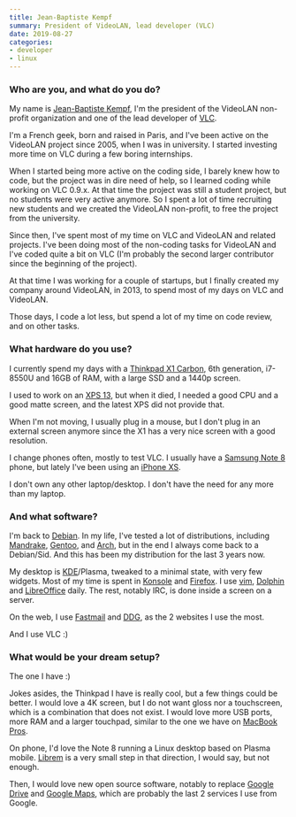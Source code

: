 ```yaml
---
title: Jean-Baptiste Kempf
summary: President of VideoLAN, lead developer (VLC) 
date: 2019-08-27
categories:
- developer
- linux
---
```


### Who are you, and what do you do?

My name is [Jean-Baptiste Kempf](http://www.jbkempf.com/ "Jean-Baptiste's website."), I'm the president of the VideoLAN non-profit organization and one of the lead developer of [VLC][].

I'm a French geek, born and raised in Paris, and I've been active on the VideoLAN project since 2005, when I was in university. I started investing more time on VLC during a few boring internships.

When I started being more active on the coding side, I barely knew how to code, but the project was in dire need of help, so I learned coding while working on VLC 0.9.x. At that time the project was still a student project, but no students were very active anymore. So I spent a lot of time recruiting new students and we created the VideoLAN non-profit, to free the project from the university.

Since then, I've spent most of my time on VLC and VideoLAN and related projects. I've been doing most of the non-coding tasks for VideoLAN and I've coded quite a bit on VLC (I'm probably the second larger contributor since the beginning of the project).

At that time I was working for a couple of startups, but I finally created my company around VideoLAN, in 2013, to spend most of my days on VLC and VideoLAN.

Those days, I code a lot less, but spend a lot of my time on code review, and on other tasks.

### What hardware do you use?

I currently spend my days with a [Thinkpad X1 Carbon][thinkpad-x1-carbon], 6th generation, i7-8550U and 16GB of RAM, with a large SSD and a 1440p screen.

I used to work on an [XPS 13][xps-13], but when it died, I needed a good CPU and a good matte screen, and the latest XPS did not provide that.

When I'm not moving, I usually plug in a mouse, but I don't plug in an external screen anymore since the X1 has a very nice screen with a good resolution.

I change phones often, mostly to test VLC. I usually have a [Samsung Note 8][galaxy-note-8] phone, but lately I've been using an [iPhone XS][iphone-xs].

I don't own any other laptop/desktop. I don't have the need for any more than my laptop.

### And what software?

I'm back to [Debian][]. In my life, I've tested a lot of distributions, including [Mandrake][], [Gentoo][], and [Arch][arch-linux], but in the end I always come back to a Debian/Sid. And this has been my distribution for the last 3 years now.

My desktop is [KDE][]/Plasma, tweaked to a minimal state, with very few widgets. Most of my time is spent in [Konsole][] and [Firefox][]. I use [vim][], [Dolphin][] and [LibreOffice][] daily. The rest, notably IRC, is done inside a screen on a server.

On the web, I use [Fastmail][] and [DDG][duckduckgo], as the 2 websites I use the most.

And I use VLC :)

### What would be your dream setup?

The one I have :)

Jokes asides, the Thinkpad I have is really cool, but a few things could be better. I would love a 4K screen, but I do not want gloss nor a touchscreen, which is a combination that does not exist. I would love more USB ports, more RAM and a larger touchpad, similar to the one we have on [MacBook Pros][macbook-pro].

On phone, I'd love the Note 8 running a Linux desktop based on Plasma mobile. [Librem](https://en.wikipedia.org/wiki/Librem "The Wikipedia entry for Librem.") is a very small step in that direction, I would say, but not enough.

Then, I would love new open source software, notably to replace [Google Drive][google-drive] and [Google Maps][google-maps], which are probably the last 2 services I use from Google.

[arch-linux]: https://archlinux.org/ "A Linux distro."
[debian]: https://www.debian.org/ "A Linux distribution."
[dolphin]: https://en.wikipedia.org/wiki/Dolphin_(file_manager) "A file manager included with KDE."
[duckduckgo]: https://duckduckgo.com/ "A new search engine."
[fastmail]: https://www.fastmail.com/ "An email hosting service."
[firefox]: https://www.mozilla.org/en-US/firefox/new/ "A cross-platform open-source web browser."
[galaxy-note-8]: https://en.wikipedia.org/wiki/Samsung_Galaxy_Note_8 "A 6.3 inch Android phone."
[gentoo]: https://www.gentoo.org/ "A Linux distribution."
[google-drive]: https://accounts.google.com/ServiceLogin?service=wise&passive=1209600&osid=1&continue=https://drive.google.com/&followup=https://drive.google.com/&emr=1 "A cloud storage service."
[google-maps]: https://www.google.com/maps/ "Web-based map tools."
[iphone-xs]: https://en.wikipedia.org/wiki/IPhone_XS "A 5.8 inch iOS phone."
[kde]: https://kde.org/ "A graphical environment for *nix operating systems."
[konsole]: https://konsole.kde.org/ "A terminal emulator for KDE."
[libreoffice]: https://www.libreoffice.org/ "A free, open-source productivity suit."
[macbook-pro]: https://www.apple.com/macbook-pro/ "A laptop."
[mandrake]: https://en.wikipedia.org/wiki/Mandriva_Linux "A Linux distribution."
[thinkpad-x1-carbon]: https://www.lenovo.com/us/en/laptops/thinkpad/thinkpad-x/ThinkPad-X1-Carbon-5th-Generation/p/22TP2TXX15G "A lightweight PC laptop with a 14 inch screen."
[vim]: https://www.vim.org/ "A command-line text editor."
[vlc]: http://www.videolan.org/vlc/ "An open-source media player."
[xps-13]: https://www.dell.com/en-us/shop/cty/pdp/spd/xps-13-9333 "A 13 inch PC laptop."
